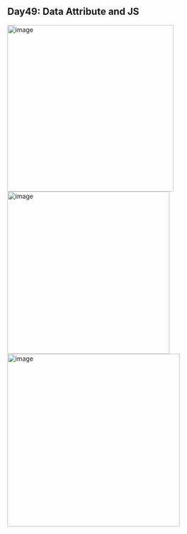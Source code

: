 ## Day49: Data Attribute and JS

<img width="375" alt="image" src="https://user-images.githubusercontent.com/45129483/212498173-c29a988b-ce44-441c-be31-f9d30da9616d.png">
<img width="366" alt="image" src="https://user-images.githubusercontent.com/45129483/212498199-73e6cdb7-28cf-423b-90ac-b00367d150cc.png">
<img width="389" alt="image" src="https://user-images.githubusercontent.com/45129483/212498217-8328d7a3-f120-48d3-98d7-04c9d3a04e78.png">